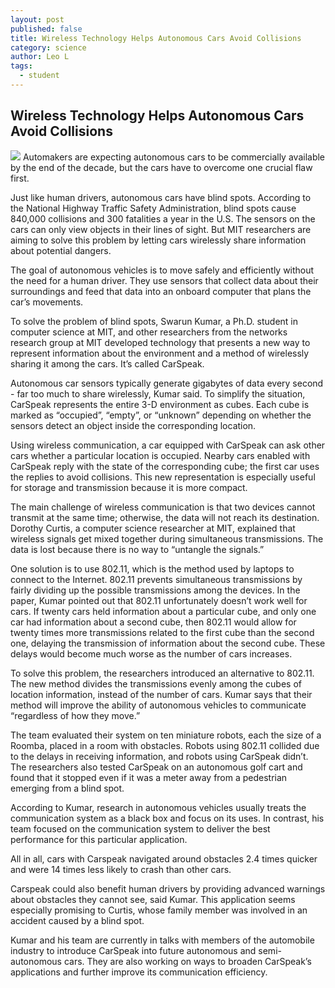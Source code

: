 ```yaml
---
layout: post
published: false
title: Wireless Technology Helps Autonomous Cars Avoid Collisions
category: science
author: Leo L
tags: 
  - student
---
```


## Wireless Technology Helps Autonomous Cars Avoid Collisions

![](http://sethmnookin.com/wp-content/uploads/2013/08/Sinatra-4-3.png) Automakers are expecting autonomous cars to be commercially available by the end of the decade, but the cars have to overcome one crucial flaw first.

Just like human drivers, autonomous cars have blind spots. According to the National Highway Traffic Safety Administration, blind spots cause 840,000 collisions and 300 fatalities a year in the U.S. The sensors on the cars can only view objects in their lines of sight. But MIT researchers are aiming to solve this problem by letting cars wirelessly share information about potential dangers.

The goal of autonomous vehicles is to move safely and efficiently without the need for a human driver. They use sensors that collect data about their surroundings and feed that data into an onboard computer that plans the car’s movements. 

To solve the problem of blind spots, Swarun Kumar, a Ph.D. student in computer science at MIT, and other researchers from the networks research group at MIT developed technology that presents a new way to represent information about the environment and a method of wirelessly sharing it among the cars. It’s called CarSpeak.

Autonomous car sensors typically generate gigabytes of data every second - far too much to share wirelessly, Kumar said. To simplify the situation, CarSpeak represents the entire 3-D environment as cubes. Each cube is marked as “occupied”, “empty”, or “unknown” depending on whether the sensors detect an object inside the corresponding location.

Using wireless communication, a car equipped with CarSpeak can ask other cars whether a particular location is occupied. Nearby cars enabled with CarSpeak reply with the state of the corresponding cube; the first car uses the replies to avoid collisions. This new representation is especially useful for storage and transmission because it is more compact.

The main challenge of wireless communication is that two devices cannot transmit at the same time; otherwise, the data will not reach its destination. Dorothy Curtis, a computer science researcher at MIT, explained that wireless signals get mixed together during simultaneous transmissions. The data is lost because there is no way to “untangle the signals.” 

One solution is to use 802.11, which is the method used by laptops to connect to the Internet. 802.11 prevents simultaneous transmissions by fairly dividing up the possible transmissions among the devices. In the paper, Kumar pointed out that 802.11 unfortunately doesn’t work well for cars. If twenty cars held information about a particular cube, and only one car had information about a second cube, then 802.11 would allow for twenty times more transmissions related to the first cube than the second one, delaying the transmission of information about the second cube. These delays would become much worse as the number of cars increases.

To solve this problem, the researchers introduced an alternative to 802.11. The new method divides the transmissions evenly among the cubes of location information, instead of the number of cars. Kumar says that their method will improve the ability of autonomous vehicles to communicate “regardless of how they move.” 

The team evaluated their system on ten miniature robots, each the size of a Roomba, placed in a room with obstacles. Robots using 802.11 collided due to the delays in receiving information, and robots using CarSpeak didn’t. The researchers also tested CarSpeak on an autonomous golf cart and found that it stopped even if it was a meter away from a pedestrian emerging from a blind spot.

According to Kumar, research in autonomous vehicles usually treats the communication system as a black box and focus on its uses. In contrast, his team focused on the communication system to deliver the best performance for this particular application.

All in all, cars with Carspeak navigated around obstacles 2.4 times quicker and were 14 times less likely to crash than other cars.

Carspeak could also benefit human drivers by providing advanced warnings about obstacles they cannot see, said Kumar. This application seems especially promising to Curtis, whose family member was involved in an accident caused by a blind spot. 

Kumar and his team are currently in talks with members of the automobile industry to introduce CarSpeak into future autonomous and semi-autonomous cars. They are also working on ways to broaden CarSpeak’s applications and further improve its communication efficiency.